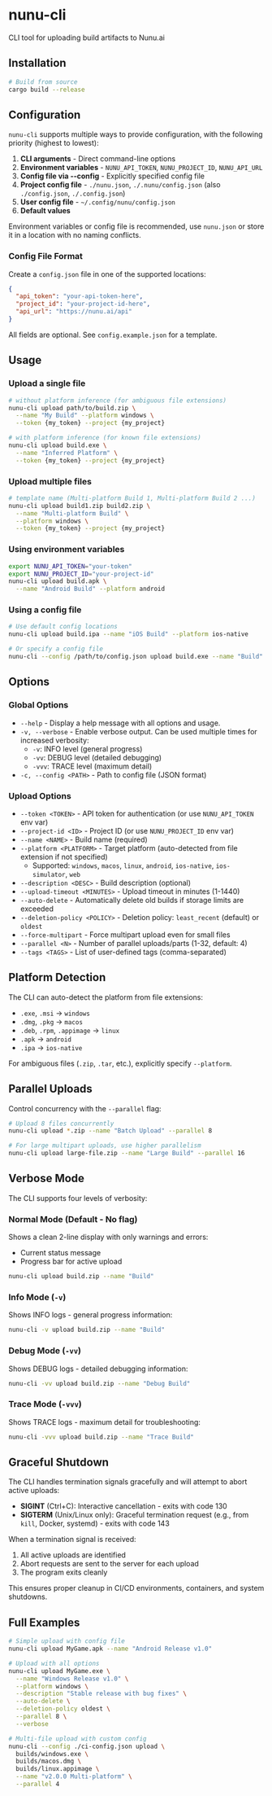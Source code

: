 # nunu-cli

CLI tool for uploading build artifacts to Nunu.ai

## Installation

```bash
# Build from source
cargo build --release
```

## Configuration

`nunu-cli` supports multiple ways to provide configuration, with the following priority (highest to lowest):

1. **CLI arguments** - Direct command-line options
2. **Environment variables** - `NUNU_API_TOKEN`, `NUNU_PROJECT_ID`, `NUNU_API_URL`
3. **Config file via --config** - Explicitly specified config file
4. **Project config file** - `./nunu.json`, `./.nunu/config.json` (also `./config.json`, `./.config.json`)
5. **User config file** - `~/.config/nunu/config.json`
6. **Default values**

Environment variables or config file is recommended, use `nunu.json` or store it in a location with no naming conflicts.

### Config File Format

Create a `config.json` file in one of the supported locations:

```json
{
  "api_token": "your-api-token-here",
  "project_id": "your-project-id-here",
  "api_url": "https://nunu.ai/api"
}
```

All fields are optional. See `config.example.json` for a template.

## Usage

### Upload a single file

```bash
# without platform inference (for ambiguous file extensions)
nunu-cli upload path/to/build.zip \
  --name "My Build" --platform windows \
  --token {my_token} --project {my_project}

# with platform inference (for known file extensions)
nunu-cli upload build.exe \
  --name "Inferred Platform" \
  --token {my_token} --project {my_project}
```

### Upload multiple files

```bash
# template name (Multi-platform Build 1, Multi-platform Build 2 ...)
nunu-cli upload build1.zip build2.zip \
  --name "Multi-platform Build" \
  --platform windows \
  --token {my_token} --project {my_project}
```

### Using environment variables

```bash
export NUNU_API_TOKEN="your-token"
export NUNU_PROJECT_ID="your-project-id"
nunu-cli upload build.apk \
  --name "Android Build" --platform android
```

### Using a config file

```bash
# Use default config locations
nunu-cli upload build.ipa --name "iOS Build" --platform ios-native

# Or specify a config file
nunu-cli --config /path/to/config.json upload build.exe --name "Build"
```

## Options

### Global Options

- `--help` - Display a help message with all options and usage.
- `-v, --verbose` - Enable verbose output. Can be used multiple times for increased verbosity:
  - `-v`: INFO level (general progress)
  - `-vv`: DEBUG level (detailed debugging)
  - `-vvv`: TRACE level (maximum detail)
- `-c, --config <PATH>` - Path to config file (JSON format)

### Upload Options

- `--token <TOKEN>` - API token for authentication (or use `NUNU_API_TOKEN` env var)
- `--project-id <ID>` - Project ID (or use `NUNU_PROJECT_ID` env var)
- `--name <NAME>` - Build name (required)
- `--platform <PLATFORM>` - Target platform (auto-detected from file extension if not specified)
  - Supported: `windows`, `macos`, `linux`, `android`, `ios-native`, `ios-simulator`, `web`
- `--description <DESC>` - Build description (optional)
- `--upload-timeout <MINUTES>` - Upload timeout in minutes (1-1440)
- `--auto-delete` - Automatically delete old builds if storage limits are exceeded
- `--deletion-policy <POLICY>` - Deletion policy: `least_recent` (default) or `oldest`
- `--force-multipart` - Force multipart upload even for small files
- `--parallel <N>` - Number of parallel uploads/parts (1-32, default: 4)
- `--tags <TAGS>` - List of user-defined tags (comma-separated)

## Platform Detection

The CLI can auto-detect the platform from file extensions:

- `.exe`, `.msi` → `windows`
- `.dmg`, `.pkg` → `macos`
- `.deb`, `.rpm`, `.appimage` → `linux`
- `.apk` → `android`
- `.ipa` → `ios-native`

For ambiguous files (`.zip`, `.tar`, etc.), explicitly specify `--platform`.

## Parallel Uploads

Control concurrency with the `--parallel` flag:

```bash
# Upload 8 files concurrently
nunu-cli upload *.zip --name "Batch Upload" --parallel 8

# For large multipart uploads, use higher parallelism
nunu-cli upload large-file.zip --name "Large Build" --parallel 16
```

## Verbose Mode

The CLI supports four levels of verbosity:

### Normal Mode (Default - No flag)
Shows a clean 2-line display with only warnings and errors:
- Current status message
- Progress bar for active upload

```bash
nunu-cli upload build.zip --name "Build"
```

### Info Mode (`-v`)
Shows INFO logs - general progress information:
```bash
nunu-cli -v upload build.zip --name "Build"
```

### Debug Mode (`-vv`)
Shows DEBUG logs - detailed debugging information:
```bash
nunu-cli -vv upload build.zip --name "Debug Build"
```

### Trace Mode (`-vvv`)
Shows TRACE logs - maximum detail for troubleshooting:
```bash
nunu-cli -vvv upload build.zip --name "Trace Build"
```

## Graceful Shutdown

The CLI handles termination signals gracefully and will attempt to abort active uploads:

- **SIGINT** (Ctrl+C): Interactive cancellation - exits with code 130
- **SIGTERM** (Unix/Linux only): Graceful termination request (e.g., from `kill`, Docker, systemd) - exits with code 143

When a termination signal is received:
1. All active uploads are identified
2. Abort requests are sent to the server for each upload
3. The program exits cleanly

This ensures proper cleanup in CI/CD environments, containers, and system shutdowns.

## Full Examples

```bash
# Simple upload with config file
nunu-cli upload MyGame.apk --name "Android Release v1.0"

# Upload with all options
nunu-cli upload MyGame.exe \
  --name "Windows Release v1.0" \
  --platform windows \
  --description "Stable release with bug fixes" \
  --auto-delete \
  --deletion-policy oldest \
  --parallel 8 \
  --verbose

# Multi-file upload with custom config
nunu-cli --config ./ci-config.json upload \
  builds/windows.exe \
  builds/macos.dmg \
  builds/linux.appimage \
  --name "v2.0.0 Multi-platform" \
  --parallel 4
```
